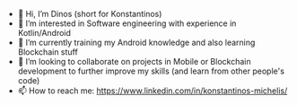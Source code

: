 - 👋 Hi, I’m Dinos (short for Konstantinos)
- 👀 I’m interested in Software engineering with experience in Kotlin/Android
- 🌱 I’m currently training my Android knowledge and also learning Blockchain stuff 
- 💞️ I’m looking to collaborate on projects in Mobile or Blockchain development to further improve my skills (and learn from other people's code)
- 📫 How to reach me: https://www.linkedin.com/in/konstantinos-michelis/

<!---
ElementalistBTG/ElementalistBTG is a ✨ special ✨ repository because its `README.md` (this file) appears on your GitHub profile.
You can click the Preview link to take a look at your changes.
--->
